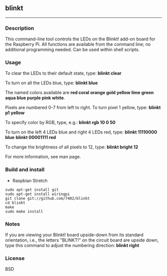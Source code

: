 ## blinkt

---

### Description

This command-line tool controls the LEDs on the Blinkt! add-on board for the Raspberry Pi. All functions are available
from the command line; no additional programming needed. Can be used within shell scripts.

### Usage

To clear the LEDs to their default state, type:
**blinkt clear**

To turn on all the LEDs blue, type:
**blinkt blue**

The named colors available are **red coral orange gold yellow lime green aqua blue purple pink white**.

Pixels are numbered 0-7 from left to right. To turn pixel 1 yellow, type:
**blinkt p1 yellow**

To specify color by RGB, type, e.g.:
**blinkt rgb 10 0 50**

To turn on the left 4 LEDs blue and right 4 LEDs red, type:
**blinkt 11110000 blue**
**blinkt 00001111 red**

To change the brightness of all pixels to 12, type:
**blinkt bright 12**

For more information, see man page.

### Build and install

* Raspbian Stretch

```
sudo apt-get install git
sudo apt-get install wiringpi
git clone git://github.com/7402/blinkt
cd blinkt
make
sudo make install
```

### Notes

If you are viewing your Blinkt! board upside-down from its standard orientation, i.e., the letters "BLINKT!" on the circuit board are upside down, type this command to adjust the numbering direction:
**blinkt right**

### License

BSD
